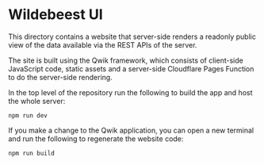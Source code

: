 # Wildebeest UI

This directory contains a website that server-side renders a readonly public view of the data available via the REST APIs of the server.

The site is built using the Qwik framework, which consists of client-side JavaScript code, static assets and a server-side Cloudflare Pages Function to do the server-side rendering.

In the top level of the repository run the following to build the app and host the whole server:

```
npm run dev
```

If you make a change to the Qwik application, you can open a new terminal and run the following to regenerate the website code:

```
npm run build
```
